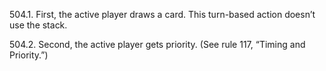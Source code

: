 504.1. First, the active player draws a card. This turn-based action doesn’t use the stack.

504.2. Second, the active player gets priority. (See rule 117, “Timing and Priority.”)
